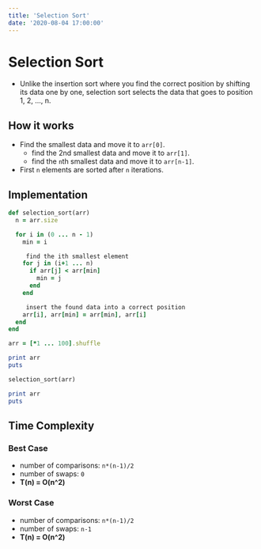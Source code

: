 ```yaml
---
title: 'Selection Sort'
date: '2020-08-04 17:00:00'
---
```


# Selection Sort
- Unlike the insertion sort where you find the correct position by shifting its data one by one, selection sort selects the data that goes to position 1, 2, ..., n.

## How it works
- Find the smallest data and move it to `arr[0]`.
  + find the 2nd smallest data and move it to `arr[1]`.
  + find the `n`th smallest data and  move it to `arr[n-1]`.
- First `n` elements are sorted after `n` iterations.

## Implementation

```rb
def selection_sort(arr)
  n = arr.size

  for i in (0 ... n - 1)
    min = i

     find the ith smallest element
    for j in (i+1 ... n)
      if arr[j] < arr[min]
        min = j
      end
    end

     insert the found data into a correct position
    arr[i], arr[min] = arr[min], arr[i]
  end
end

arr = [*1 ... 100].shuffle

print arr
puts

selection_sort(arr)

print arr
puts
```

## Time Complexity

### Best Case
- number of comparisons: `n*(n-1)/2`
- number of swaps: `0`
- **T(n) = O(n^2)**

### Worst Case
- number of comparisons: `n*(n-1)/2`
- number of swaps: `n-1`
- **T(n) = O(n^2)**